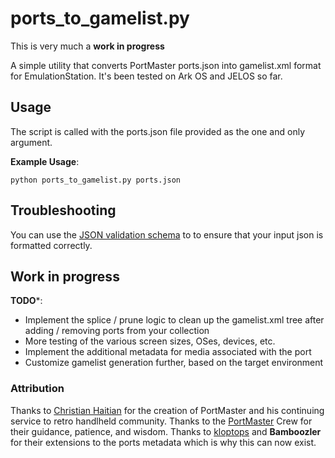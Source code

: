 # ports_to_gamelist.py

This is very much a **work in progress**

A simple utility that converts PortMaster ports.json into gamelist.xml format for EmulationStation. It's been tested on Ark OS and JELOS so far.

## Usage

The script is called with the ports.json file provided as the one and only argument.

**Example Usage**:

```python ports_to_gamelist.py ports.json```

## Troubleshooting

You can use the [JSON validation schema](https://github.com/kloptops/harbourmaster/blob/main/data/ports.schema.json) to to ensure that your input json is formatted correctly.

## Work in progress

**TODO***:

* Implement the splice / prune logic to clean up the gamelist.xml tree after adding / removing ports from your collection
* More testing of the various screen sizes, OSes, devices, etc.
* Implement the additional metadata for media associated with the port
* Customize gamelist generation further, based on the target environment

### Attribution

Thanks to [Christian Haitian](https://github.com/christianhaitian/) for the creation of PortMaster and his continuing service to retro handlheld community.
Thanks to the [PortMaster](https://github.com/PortsMaster) Crew for their guidance, patience, and wisdom.
Thanks to [kloptops](https://github.com/kloptops) and **Bamboozler** for their extensions to the ports metadata which is why this can now exist.
